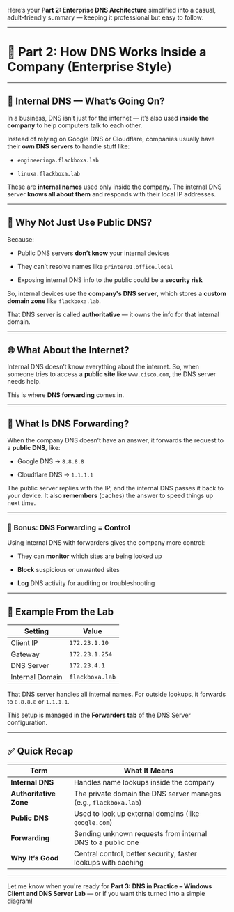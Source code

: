 Here’s your **Part 2: Enterprise DNS Architecture** simplified into a casual, adult-friendly summary — keeping it professional but easy to follow:

---

# 🧠 Part 2: How DNS Works Inside a Company (Enterprise Style)

---

## 🏢 Internal DNS — What’s Going On?

In a business, DNS isn’t just for the internet — it’s also used **inside the company** to help computers talk to each other.

Instead of relying on Google DNS or Cloudflare, companies usually have their **own DNS servers** to handle stuff like:

- `engineeringa.flackboxa.lab`
    
- `linuxa.flackboxa.lab`
    

These are **internal names** used only inside the company. The internal DNS server **knows all about them** and responds with their local IP addresses.

---

## 🧭 Why Not Just Use Public DNS?

Because:

- Public DNS servers **don’t know** your internal devices
    
- They can’t resolve names like `printer01.office.local`
    
- Exposing internal DNS info to the public could be a **security risk**
    

So, internal devices use the **company's DNS server**, which stores a **custom domain zone** like `flackboxa.lab`.

That DNS server is called **authoritative** — it owns the info for that internal domain.

---

## 🌐 What About the Internet?

Internal DNS doesn’t know everything about the internet. So, when someone tries to access a **public site** like `www.cisco.com`, the DNS server needs help.

This is where **DNS forwarding** comes in.

---

## 🔁 What Is DNS Forwarding?

When the company DNS doesn’t have an answer, it forwards the request to a **public DNS**, like:

- Google DNS → `8.8.8.8`
    
- Cloudflare DNS → `1.1.1.1`
    

The public server replies with the IP, and the internal DNS passes it back to your device. It also **remembers** (caches) the answer to speed things up next time.

---

### 🔐 Bonus: DNS Forwarding = Control

Using internal DNS with forwarders gives the company more control:

- They can **monitor** which sites are being looked up
    
- **Block** suspicious or unwanted sites
    
- **Log** DNS activity for auditing or troubleshooting
    

---

## 📡 Example From the Lab

|Setting|Value|
|---|---|
|Client IP|`172.23.1.10`|
|Gateway|`172.23.1.254`|
|DNS Server|`172.23.4.1`|
|Internal Domain|`flackboxa.lab`|

That DNS server handles all internal names. For outside lookups, it forwards to `8.8.8.8` or `1.1.1.1`.

This setup is managed in the **Forwarders tab** of the DNS Server configuration.

---

## ✅ Quick Recap

|Term|What It Means|
|---|---|
|**Internal DNS**|Handles name lookups inside the company|
|**Authoritative Zone**|The private domain the DNS server manages (e.g., `flackboxa.lab`)|
|**Public DNS**|Used to look up external domains (like `google.com`)|
|**Forwarding**|Sending unknown requests from internal DNS to a public one|
|**Why It’s Good**|Central control, better security, faster lookups with caching|

---

Let me know when you're ready for **Part 3: DNS in Practice – Windows Client and DNS Server Lab** — or if you want this turned into a simple diagram!